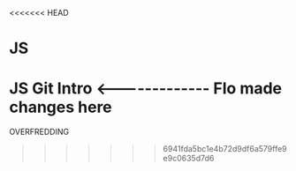 <<<<<<< HEAD
# JS
JS Git Intro
<------------- Flo made changes here
=======
OVERFREDDING
>>>>>>> 6941fda5bc1e4b72d9df6a579ffe9e9c0635d7d6
